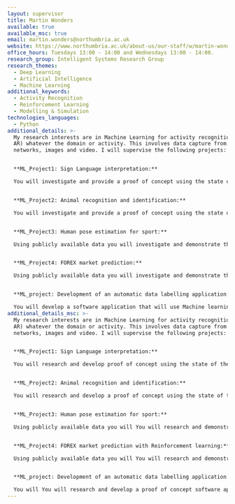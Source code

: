 ```yaml
---
layout: supervisor
title: Martin Wonders
available: true
available_msc: true
email: martin.wonders@northumbria.ac.uk
website: https://www.northumbria.ac.uk/about-us/our-staff/w/martin-wonders/
office_hours: Tuesdays 13:00 - 14:00 and Wednesdays 13:00 - 14:00.
research_group: Intelligent Systems Research Group
research_themes:
  - Deep Learning
  - Artificial Intelligence
  - Machine Learning
additional_keywords:
  - Activity Recognition
  - Reinforcement Learning
  - Modelling & Simulation
technologies_languages:
  - Python
additional_details: >-
  My research interests are in Machine Learning for activity recognition (ML for
  AR) whatever the domain or activity. This involves data capture from sensor
  networks, images and video. I will supervise the following projects: 


  **ML_Project1: Sign Language interpretation:**

  You will investigate and provide a proof of concept using the state of the art in Machine learning techniques for interpreting sign language from images.


  **ML_Project2: Animal recognition and identification:**

  You will investigate and provide a proof of concept using the state of the art in Machine learning techniques for recognition and identification of specific animals in a herd.  


  **ML_Project3: Human pose estimation for sport:**

  Using publicly available data you will investigate and demonstrate the state of the art in Machine learning techniques for analysing human pose in sport. The aim here is to be able to indicate where an athlete can improve posture, position and technique within the range of known ideals.   


  **ML_Project4: FOREX market prediction:**

  Using publicly available data you will investigate and demonstrate the state of the art in time series Machine learning techniques for predicting the direction of currency pairs on the foreign exchange market.  


  **ML_project: Development of an automatic data labelling application:**

  You will develop a software application that will use Machine learning to do object detection that automatically produces bounding boxes for further object detection.
additional_details_msc: >-
  My research interests are in Machine Learning for activity recognition (ML for
  AR) whatever the domain or activity. This involves data capture from sensor
  networks, images and video. I will supervise the following projects: 


  **ML_Project1: Sign Language interpretation:**

  You will research and develop proof of concept using the state of the art in Machine learning techniques for interpreting sign language from images.


  **ML_Project2: Animal recognition and identification:**

  You will research and develop a proof of concept using the state of the art in Machine learning techniques for recognition and identification of specific animals in a herd.  


  **ML_Project3: Human pose estimation for sport:**

  Using publicly available data you will You will research and demonstrate the state of the art in Machine learning techniques for analysing human pose in sport. The aim here is to be able to indicate where an athlete can improve posture, position and technique within the range of known ideals.   


  **ML_Project4: FOREX market prediction with Reinforcement learning:**

  Using publicly available data you will You will research and demonstrate the state of the art in time series Machine learning techniques for predicting the direction of currency pairs on the foreign exchange market using Reinforcement Learning.  


  **ML_project: Development of an automatic data labelling application:**

  You will You will research and develop a proof of concept software application that will use Machine learning to do object detection that automatically produces bounding boxes for further object detection.
---
```

